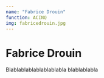 ```yaml
---
name: "Fabrice Drouin"
function: ACINQ
img: fabricedrouin.jpg
---
```


# Fabrice Drouin
 
Blablablablablablablabla
blablablabla
